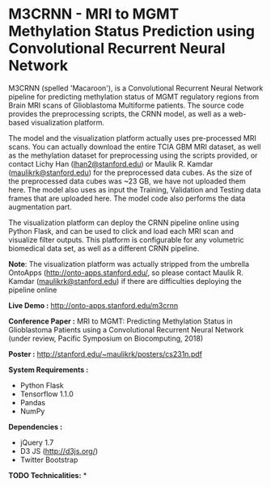 M3CRNN - MRI to MGMT Methylation Status Prediction using Convolutional Recurrent Neural Network
=======

M3CRNN (spelled 'Macaroon'), is a Convolutional Recurrent Neural Network pipeline for predicting methylation status of MGMT regulatory regions from Brain MRI scans of Glioblastoma Multiforme patients. The source code provides the preprocessing scripts, the CRNN model, as well as a web-based visualization platform. 

The model and the visualization platform actually uses pre-processed MRI scans. You can actually download the entire TCIA GBM MRI dataset, as well as the methylation dataset for preprocessing using the scripts provided, or contact Lichy Han (lhan2@stanford.edu) or Maulik R. Kamdar (maulikrk@stanford.edu) for the preprocessed data cubes. As the size of the preprocessed data cubes was ~23 GB, we have not uploaded them here. The model also uses as input the Training, Validation and Testing data frames that are uploaded here. The model code also performs the data augmentation part.

The visualization platform can deploy the CRNN pipeline online using Python Flask, and can be used to click and load each MRI scan and visualize filter outputs. This platform is configurable for any volumetric biomedical data set, as well as a different CRNN pipeline. 

**Note**: The visualization platform was actually stripped from the umbrella OntoApps (http://onto-apps.stanford.edu/, so please contact Maulik R. Kamdar (maulikrk@stanford.edu) if there are difficulties deploying the pipeline online

**Live Demo :** http://onto-apps.stanford.edu/m3crnn

**Conference Paper :** MRI to MGMT: Predicting Methylation Status in Glioblastoma Patients using a Convolutional Recurrent Neural Network (under review, Pacific Symposium on Biocomputing, 2018)

**Poster :** http://stanford.edu/~maulikrk/posters/cs231n.pdf

**System Requirements :**
* Python Flask
* Tensorflow 1.1.0
* Pandas
* NumPy

**Dependencies :**
* jQuery 1.7
* D3 JS (http://d3js.org/)
* Twitter Bootstrap

**TODO Technicalities:**
* 



